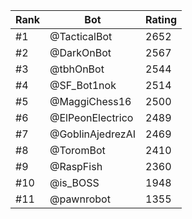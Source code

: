 Rank|Bot|Rating
---|---|---
#1|@TacticalBot|2652
#2|@DarkOnBot|2567
#3|@tbhOnBot|2544
#4|@SF_Bot1nok|2514
#5|@MaggiChess16|2500
#6|@ElPeonElectrico|2489
#7|@GoblinAjedrezAI|2469
#8|@ToromBot|2410
#9|@RaspFish|2360
#10|@is_BOSS|1948
#11|@pawnrobot|1355
